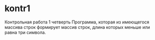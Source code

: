 # kontr1
Контрольная работа 1 четверть
Программа, которая из имеющегося массива строк формирует массив строк, длина которых меньше или равна три символа.
